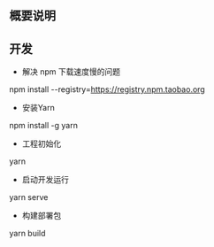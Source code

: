 ## 概要说明

## 开发

* 解决 npm 下载速度慢的问题

npm install --registry=https://registry.npm.taobao.org

* 安装Yarn

npm install -g yarn

* 工程初始化

yarn

* 启动开发运行

yarn serve

* 构建部署包

yarn build
